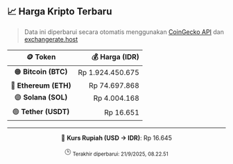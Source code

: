 

<!-- HARGA_KRIPTO -->
## 📈 Harga Kripto Terbaru

> Data ini diperbarui secara otomatis menggunakan [CoinGecko API](https://www.coingecko.com/) dan [exchangerate.host](https://exchangerate.host/)

<div align="center">

| 🪙 Token | 💰 Harga (IDR) |
|:------:|---------------:|
| 🟠 **Bitcoin (BTC)**   | Rp 1.924.450.675 |
| 🔵 **Ethereum (ETH)**  | Rp 74.697.868 |
| 🟣 **Solana (SOL)**    | Rp 4.004.168 |
| 🟢 **Tether (USDT)**   | Rp 16.651 |

---

💱 **Kurs Rupiah (USD → IDR)**: Rp 16.645

🕒 <sub>Terakhir diperbarui: 21/9/2025, 08.22.51</sub>

</div>
<!-- /HARGA_KRIPTO -->